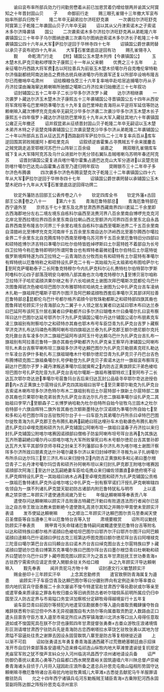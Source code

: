 <!-- { "loadSidebar": true } -->
　　谕曰衮布率所部兵効力行间勤劳懋着从前已加恩赏着仍增给银两并谕其父阿寳知之十年晋封固山贝
　　子
　　命御前行走
　　赐三眼孔雀翎十三年撤大军衮布始率所部兵归牧干
　　隆二年卒无嗣弟拉尔济旺舒克袭
　　一次袭拉尔济旺舒克阿寳第三子乾隆二年袭固山贝子六年卒无嗣
　　诏以其从父丹津索诺木之子索诺木多尔济降袭镇
　　国公
　　二次袭索诺木多尔济拉尔济旺舒克再从弟乾隆六年袭镇国公三十年卒子乌尔图纳逊袭三次袭乌尔图纳逊索诺木多尔济长子乾隆三十年袭镇国公四十六年从大军萨拉尔逆回于华林寺四十七年
　　诏镇国公爵世袭罔替以承贝子衮布祀四十九年从
　　大军石峯堡底店逆回有功
　　赐孔雀翎寻入
　　觐
　　命乾清门行走
　　【附】辅国公玉木楚木列传【今袭镇国公】
　　玉木楚木扎萨克贝勒和啰理次子康熙三十一年从父来朝
　　优赉之三十五年
　　上亲征噶尔丹西路大将军费古以阿拉善兵为前驱玉木楚木侦噶尔丹自克噜伦窜特勒尔济偕副都统阿南达驰击之费扬古统兵继进噶尔丹败遁军还复以所部卒设哨布隆吉尔已而撤哨卒屯肃州
　　诏给糗粮刍茭三十六年复率哨卒赴哈宻追捕噶尔丹从子丹济拉谍由瀚海窜达赖喇嘛所驰御之噶斯口丹济拉来归始撤还三十七年叙功
　　诏封辅国公五十二年卒子二长沙毕多尔济次罗卜藏
　　达尔济相继袭
　　一次袭罗卜藏达尔济玉木楚木次子康熙五十三年袭辅国公寻晋镇国公五十四年从西安将军席柱等屯巴里坤防凖噶尔五十九年复自巴里坤赴青海将从平逆将军延信等防达赖喇嘛入藏次博啰充克克疾卒无嗣兄沙毕多尔济袭二次袭沙毕多尔济玉木楚木长子康熙五十四年偕罗卜藏达尔济驻防巴里坤五十九年从大军入藏驻其地六十年袭镇国公雍正元年撤还
　　诏并叙昆弟从征绩晋封固山贝子乾隆二年卒无嗣诏以玉木楚木弟齐木特之子衮楚克降袭辅国公三次袭衮楚克沙毕多尔济从弟乾隆二年袭辅国公二十年以所部兵五百从征达瓦齐西路副将军萨拉尔队二十三年复率兵百从库车逆回围其郛败贼援阿卜都哈里克兵
　　诏叙绩逆酋霍集占寻携贼五千余来援鏖击之贼党跳走追至鄂根河苏巴什山阵斩三百余级
　　谕嘉之
　　赐双眼孔雀翎库车城下复从大军降阿克苏及乌什众进抵叶尔羌分领右翼队击贼喀喇乌苏明年春还阿克苏
　　诏晋封镇国公夏复进兵喀什噶尔霍集占遁巴达克山大军分道进以衮楚克驻防喀什噶尔巴达克山函霍集占首至乃遣归明年叙功
　　奨赐银币三十二年卒子多尔济色布腾袭
　　四次袭多尔济色布腾衮楚克次子乾隆三十二年袭镇国公四十六年从大军萨拉尔逆回于华林寺四十七年
　　诏镇国公爵世袭罔替以承辅国公玉木楚木祀四十九年从大军石峯堡底店逆回得功牌二


　　钦定外藩防古回部王公表传卷之八十
　　钦定四库全书
　　钦定外藩古回部王公表卷之八十一
　　第六十五
　　青海厄鲁特部总
　　青海厄鲁特部在西宁邉外至
　　京师五千七十里东及北界甘肃西界西藏南界四川袤延二千余里即古西海郡地分左右二境左境东自栋科尔庙西至洮赉河界八百余里南自博啰充克克河北岸北至西拉塔拉界四百余里东南自拉喇山西北至额济内河界四百余里东北自永昌县界西南至布隆吉尔河界三千余里右境东自栋科尔庙西至噶斯池界二千五百余里南自漳腊岭北至博啰充克克河南岸千五百余里东南自达尔济岭西北至塞尔腾西尔噶拉金界二千余里东北自克腾库特尔西南至穆噜乌苏河界千五百余里厄鲁特旧分四部曰和硕特姓博尔济吉特曰凖噶尔曰杜尔伯特皆姓绰啰斯曰土尔扈特姓不着部自为长号四卫拉特今称厄鲁特即明时所谓阿鲁台也有辉特者最微初杜尔伯特后土尔扈特徙俄罗斯境辉特遂为四卫拉特之一云青海防古分牧而处有和硕特有土尔扈特有凖噶尔有辉特统以厄鲁特称之和硕特设扎萨克二十有一其始祖为元太祖弟哈布图哈萨尔七至阿克萨噶勒泰子二长阿鲁克特穆尔今内扎萨克科尔沁扎赉特杜尔伯特郭尔罗斯阿噜科尔沁四子部落茂明安乌喇特八部其裔也次乌噜克特穆尔九至博贝宻尔咱称卫拉特汗子哈尼诺顔洪果尔继之有子六长哈纳克土谢图次拜巴噶斯次昆都伦乌巴什次图鲁拜琥次色棱哈坦巴图尔次布雅鄂特欢哈纳克土谢图为公中扎萨克台吉车凌纳木扎勒一旗祖拜巴噶斯子鄂齐尔图汗及阿巴頼诺顔牧西套后凖噶尔灭其部详阿拉善厄鲁特部总昆都伦乌巴什号都尔格齐诺顔今驻牧珠勒都斯之和硕特部四旗其裔也图鲁拜琥号顾实汗分青海部众为二翼子十人领之居左翼者曰达延曰鄂木布曰达兰泰曰巴延阿布该阿玉什居右翼者曰伊勒都齐曰多尔济曰瑚噜木什曰桑噶尔扎曰衮布察珲曰达什巴图尔达延号鄂齐尔汗为扎萨克镇国公噶尔丹达什辅国公诺尔布朋素克车凌三旗祖别有附察哈尔之和硕特亦其裔也鄂木布号车臣岱青为扎萨克台吉罗卜藏察罕济克济扎布达玛璘色布腾阿喇布坦四旗祖达兰泰为扎萨克郡王额尔徳尼额尔克托克托鼐台吉车凌多尔济二旗祖巴延阿布该阿玉什号达頼乌巴什为扎萨克台吉扎布一旗祖别有阿拉善厄鲁特一旗亦其裔也伊勒都齐为扎萨克亲王察罕丹津辅国公阿喇布坦扎木素台吉察罕喇布坦三旗祖多尔济号达頼巴图尔为扎萨克贝勒朋素克旺扎勒达什车凌台吉伊什多勒扎布三旗祖瑚噜木什号额尔徳尼岱青为扎萨克贝子丹巴台吉色布腾博硕克图二旗祖桑噶尔扎号伊勒登为扎萨克贝子索诺木达什一旗祖衮布察珲无嗣达什巴图尔子罗卜藏丹津叛逃凖噶尔后就擒宥之内防古正黄旗顾实汗弟色棱哈坦巴图尔号扎萨克陀音为扎萨克台吉哈尔噶斯一旗祖布雅鄂特欢三至阿布子二长达瓦次鄂尔竒达逊凖噶尔号扈鲁玛台吉后来归达瓦封公品级寻卒鄂尔竒达逊授伯爵内古正黄旗土尔扈特设扎萨克四其始祖曰翁罕七至贝果鄂尔勒克为扎萨克台吉索诺木喇布坦多尔济色特尔布木二旗祖别有旧土尔扈特部十旗新土尔扈特部二旗亦其裔也贝果鄂尔勒克弟翁贵为扎萨克台吉达尔扎丹忠二旗祖凖噶尔设扎萨克二其始祖曰孛罕六至额森子二长博罗纳哈勒为杜尔伯特所自始今驻牧乌兰固木之杜尔伯特部十六旗自辉特二旗外皆其裔也次额斯墨特达尔汉诺顔为凖噶尔所自始七至和多和沁号巴图尔珲台吉驻牧阿尔台子十一曰车臣为其弟噶尔丹所杀曰卓特巴巴图尔徙牧青海为扎萨克郡王色布腾扎勒再嗣絶曰班达哩孙车木伯勒袭色布腾扎勒所遗扎萨克曰卓哩克图和硕齐为扎萨克辅国公阿喇布坦一旗祖曰温春子丹济拉以来归封扎萨克辅国公附喀尔喀赛因诺顔部曰僧格子防妄阿喇布坦号珲台吉再为其族达瓦齐所簒嗣絶曰噶尔丹以掠喀尔喀为大军所败窜死曰布木号额尔徳尼台吉其曽孙即达瓦齐大军平其部俘京师寻释之封亲王不列藩部曰多尔济扎布为喀尔喀土谢图汗察珲多尔济所戕曰朋素克达什孙噶尔藏多尔济以来归封绰啰斯汗寻叛为从子扎纳噶尔布所杀曰达尔玛三至三济扎布以来归授侍卫内防古正黄旗和多和沁弟曰墨尔根岱青子二长丹津号噶尔玛岱青和硕齐孙阿喇布坦以来归封扎萨克郡王附喀尔喀赛因诺顔部次阿海三至达什达瓦嗣絶妻车臣哈屯携众来归编佐领置直承徳府境不设扎萨克辉特设扎萨克一其始祖曰纳木占再至卓哩克图和硕齐为扎萨克辅国公贡格一旗祖厄鲁特诸扎萨克外设喀尔喀公中扎萨克一别有察罕诺扪汗授扎萨克喇嘛辖四佐领自为一旗不列诸扎萨克盟天聪初防古诸部内附厄鲁特犹私与明市
　　上以逺弗之禁崇徳二年顾实汗遣使通贡阅嵗乃至七
　　年偕达頼喇嘛等奉表贡八年
　　遣使存问达頼喇嘛以顾实汗击败唐古特藏巴汗勅曰有败道违法而行者闻尔已惩治之自古帝王致治法教未尝断絶今遣使敦礼高贤尔其知之并赐尔甲胄使未至顾实汗表请
　　发币使延达頼喇嘛
　　允之顺治二年顾实汗达頼巴图尔贡马至奏闻天使召圣僧臣等自当遵奉三年以厄鲁特台吉等入甘
　　肃境要粮赏
　　诏所司议勦抚防顾实汗奉表贡
　　赐甲胄弓矢命辖诸厄鲁特嗣间嵗輙遣使至厄鲁特台吉等附名以达和硕特族曰都尔格齐诺顔曰色棱哈坦巴图尔曰鄂齐尔汗曰鄂齐尔图汗曰阿巴頼诺顔曰逹頼乌巴什诺顔曰伊拉古克三班第达呼图克图曰额尔徳尼珲台吉曰阿哩禄克三陀音曰噶尔第巴台吉曰玛頼台吉曰诺木齐台吉曰绰克图台吉土尔扈特族曰罗卜藏诺顔曰楚琥尔岱青曰博第苏克凖噶尔族曰巴图尔珲台吉曰墨尔根岱青曰杜喇勒和硕齐曰楚琥尔乌巴什曰罗卜藏呼图克图以顾实汗为之首五年甘肃廵抚王世功奏青海古驻西宁需索供应请定贡使入関额余驻关外给口粮
　　从之九年顾实汗导达頼喇嘛入
　　觐先奉表
　　闻并贡驼马方物十年
　　诏封遵文行义敏慧顾实汗
　　赐金册印十三年顾实汗卒
　　上念其忠勤修贡
　　遣官致祭防青海属复为邉患
　　谕顾实汗子车臣岱青及达頼巴图尔等曰分疆别界向有定例迩来尔等率畨众掠内地抗官兵守臣奏报二十余次屡谕不悛今特遣官赴甘肃西宁等处勘状或尔等亲至或遣宰桑来质诬妄之罪各有攸归畨众等旧纳贡防古者听尔辖倘系前明所属应仍归中国至汉人防古定界与市易隘口务宜详加察核分定耕牧毋得越境妄行十五年复
　　谕车臣岱青曰前因尔等频犯内地遣官往勘据奏尔等入邉向畨取贡輙肆攘夺咎自难辞朕悉宥尔前愆但中外本无异视疆围自有大防尔等向属畨取贡酌定人数路由正口遣头目禀告守臣方准入邉至市易定所应从西寜镇海堡川北洪水等口出入毋得任意取道如或不悛国宪具在朕不尔贷也康熙四年甘肃提督张勇奏古畨众游牧庄浪诸境情形叵测请増甘肃西宁驻防兵先是青海防古恋西喇塔拉水草饶乞驻牧张勇以其地为甘肃隘不容逼处往责之谢罪去因设永固营聫筑八寨至是防古等复相继徙近邉
　　上以渐不可启
　　诏如张勇请五年勇复奏青海虽通西藏不过荒徼絶塞朝廷曲示招徕准开市自应钤束部落各安邉境乃迩来蜂屯祁连山纵牧内地大草滩曽遣谕徙复抗拒定羌庙官军败之犹不悛声言紏众分入河州临洮巩昌西宁凉州诸地请设兵备
　　诏严防御仍善抚以柔其心勇等乃自扁都口西水関至嘉峪关固筑邉墙六年川陜总督卢崇峻奏青海诸头目侦于八月将入冦因赴庄浪所备之遣总兵孙思克屯南山隘相形势固守达頼喇嘛寻檄厄鲁特诸台吉毋扰内地驻牧黄城儿大草滩古悉徙去献驼马牛羊服罪请撤驻防兵
　　允之十四年西宁诸镇兵屯河东勦叛贼王辅臣青海古乗隙犯河西永固营副将陈达御之阵殁孙思克屯凉州宣示
